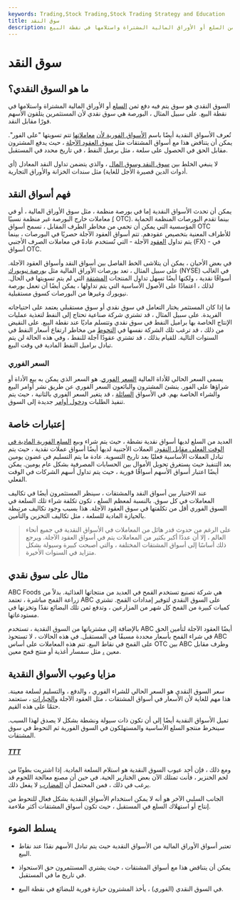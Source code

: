 ```yaml
---
keywords: Trading,Stock Trading,Stock Trading Strategy and Education
title: سوق النقد
description: السوق النقدي هو سوق يتم فيه دفع ثمن السلع أو الأوراق المالية المشتراة واستلامها في نقطة البيع.
---
```


# سوق النقد
## ما هو السوق النقدي؟

السوق النقدي هو سوق يتم فيه دفع ثمن [السلع](/commodity) أو الأوراق المالية المشتراة واستلامها في نقطة البيع. على سبيل المثال ، البورصة هي سوق نقدي لأن المستثمرين يتلقون الأسهم فورًا مقابل النقد.

تُعرف الأسواق النقدية أيضًا باسم [الأسواق الفورية لأن](/spotmarket) [معاملاتها](/spotmarket) تتم تسويتها "على الفور". يمكن أن يتناقض هذا مع أسواق المشتقات مثل [سوق العقود الآجلة](/futuresmarket) ، حيث يدفع المشترون مقابل الحق في الحصول على سلعة ، مثل برميل النفط ، في تاريخ محدد في المستقبل.

لا ينبغي الخلط بين [سوق النقد وسوق المال](/moneymarket) ، والذي يتضمن تداول النقد المعادل (أي أدوات الدين قصيرة الأجل للغاية) مثل سندات الخزانة والأوراق التجارية.

## فهم أسواق النقد

يمكن أن تحدث الأسواق النقدية إما في بورصة منظمة ، مثل سوق الأوراق المالية ، أو في معاملات خارج البورصة غير منظمة نسبيًا [(](/otc) OTC). بينما تقدم البورصات المنظمة الحماية المؤسسية التي يمكن أن تحمي من مخاطر الطرف المقابل ، تسمح أسواق OTC للأطراف المعنية بتخصيص عقودهم. تتم أسواق العقود الآجلة حصريًا في البورصات ، بينما يتم تداول [العقود](/forwardcontract) الآجلة - التي تُستخدم عادةً في معاملات الصرف الأجنبي (FX) - في أسواق OTC.

في بعض الأحيان ، يمكن أن يتلاشى الخط الفاصل بين أسواق النقد وأسواق العقود الآجلة. على سبيل المثال ، تعد بورصات الأوراق المالية مثل [بورصة نيويورك](/nyse) (NYSE) في الغالب أسواقًا نقدية ، ولكنها أيضًا تسهل تداول المنتجات [المشتقة](/derivative) التي لم يتم تسويتها في الحال. لذلك ، اعتمادًا على الأصول الأساسية التي يتم تداولها ، يمكن أيضًا أن تعمل بورصة نيويورك وغيرها من البورصات كسوق مستقبلية.

ما إذا كان المستثمر يختار التعامل في سوق نقدي أو سوق مستقبلي يعتمد على احتياجاته الفريدة. على سبيل المثال ، قد تشتري شركة صناعية تحتاج إلى النفط لتغذية عمليات الإنتاج الخاصة بها براميل النفط في سوق نقدي وتتسلم ماديًا عند نقطة البيع. على النقيض من ذلك ، قد ترغب تلك الشركة نفسها في [التحوط](/hedge) من مخاطر ارتفاع أسعار النفط في السنوات التالية. للقيام بذلك ، قد تشتري عقودًا آجلة للنفط ، وفي هذه الحالة لن يتم تبادل براميل النفط المادية في وقت البيع.

### السعر الفوري

يسمى السعر الحالي للأداة المالية [السعر الفوري](/spotprice). هو السعر الذي يمكن به بيع الأداة أو شراؤها على الفور. ينشئ المشترون والبائعون السعر الفوري عن طريق نشر أوامر البيع والشراء الخاصة بهم. في الأسواق [السائلة](/liquidity) ، قد يتغير السعر الفوري بالثانية ، حيث يتم تنفيذ الطلبات [ودخول أوامر](/fill) جديدة إلى السوق.

## إعتبارات خاصة

العديد من السلع لديها أسواق نقدية نشطة ، حيث يتم شراء وبيع [السلع الفورية المادية في الوقت الفعلي مقابل النقود.](/spotcommodity) العملات الأجنبية لديها أيضًا أسواق عملات نقدية ، حيث يتم تبادل العملات الأساسية فعليًا بعد تاريخ التسوية. عادة ما يتم التسليم في غضون يومين بعد التنفيذ حيث يستغرق تحويل الأموال بين الحسابات المصرفية بشكل عام يومين. يمكن أيضًا اعتبار أسواق الأسهم أسواقًا فورية ، حيث يتم تداول أسهم الشركات في الوقت الفعلي.

عند الاختيار بين أسواق النقد والمشتقات ، سينظر المستثمرون أيضًا في تكاليف المعاملات في كل سوق. بالنسبة لمعظم السلع ، تكون تكلفة شراء تلك السلعة في السوق الفوري أقل من تكلفتها في سوق العقود الآجلة. هذا بسبب وجود تكاليف مرتبطة بالحيازة المادية للسلعة ، مثل تكاليف التخزين والتأمين.

> على الرغم من حدوث قدر هائل من المعاملات في الأسواق النقدية في جميع أنحاء العالم ، إلا أن عددًا أكبر بكثير من المعاملات يتم في أسواق العقود الآجلة. ويرجع ذلك أساسًا إلى أسواق المشتقات المختلفة ، والتي أصبحت كبيرة وسيولة بشكل متزايد في السنوات الأخيرة.

>

## مثال على سوق نقدي

ABC Foods هي شركة تصنيع تستخدم القمح في العديد من منتجاتها الغذائية. بدلاً من زراعة القمح مباشرة ، تعتمد ABC على السوق النقدي لتوفير إمدادات القمح. تشتري كميات كبيرة من القمح كل شهر من المزارعين ، وتدفع ثمن تلك البضائع نقدًا وتخزنها في مستودعاتها.

بالإضافة إلى مشترياتها من السوق النقدية ، تستخدم ABC أيضًا العقود الآجلة لتأمين الحق في شراء القمح بأسعار محددة مسبقًا في المستقبل. في هذه الحالات ، لا تستحوذ ABC على القمح في نقاط البيع. تتم هذه المعاملات على أساس OTC بين ABC وطرف مقابل معين [،](/counterparty) مثل سمسار أغذية أو منتج قمح معين.

## مزايا وعيوب الأسواق النقدية

سعر السوق النقدي هو السعر الحالي للشراء الفوري ، والدفع ، والتسليم لسلعة معينة. هذا مهم للغاية لأن الأسعار في أسواق المشتقات ، مثل العقود الآجلة [والخيارات](/option) ، ستعتمد حتمًا على هذه القيم.

تميل الأسواق النقدية أيضًا إلى أن تكون ذات سيولة ونشطة بشكل لا يصدق لهذا السبب. سينخرط منتجو السلع الأساسية والمستهلكون في السوق الفورية ثم التحوط في سوق المشتقات.

<h5> <a href=""> TTT </a> </h5>

ومع ذلك ، فإن أحد عيوب السوق النقدية هو استلام السلعة المادية. إذا اشتريت بطونًا من لحم الخنزير ، فأنت تمتلك الآن بعض الخنازير الحية. في حين أن مصنع معالجة اللحوم قد يرغب في ذلك ، فمن المحتمل أن [المضارب](/speculator) لا يفعل ذلك.

الجانب السلبي الآخر هو أنه لا يمكن استخدام الأسواق النقدية بشكل فعال للتحوط من إنتاج أو استهلاك السلع في المستقبل ، حيث تكون أسواق المشتقات أكثر ملاءمة.

## يسلط الضوء

- تعتبر أسواق الأوراق المالية من الأسواق النقدية حيث يتم تبادل الأسهم نقدًا عند نقاط البيع.

- يمكن أن يتناقض هذا مع أسواق المشتقات ، حيث يشتري المستثمرون حق الاستحواذ في تاريخ ما في المستقبل.

- في السوق النقدي (الفوري) ، يأخذ المشترون حيازة فورية للبضائع في نقطة البيع.

